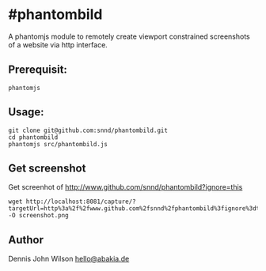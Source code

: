 #phantombild
===========

A phantomjs module to remotely create viewport constrained screenshots of a website via http interface. 

## Prerequisit:
    
    phantomjs

## Usage:

    git clone git@github.com:snnd/phantombild.git
    cd phantombild
    phantomjs src/phantombild.js

## Get screenshot 

Get screenhot of http://www.github.com/snnd/phantombild?ignore=this

    wget http://localhost:8081/capture/?targetUrl=http%3a%2f%2fwww.github.com%2fsnnd%2fphantombild%3fignore%3dthis -O screenshot.png

## Author

Dennis John Wilson <hello@abakia.de>
